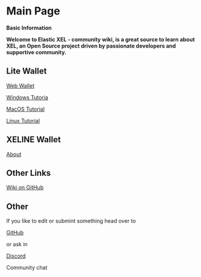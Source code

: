 # Main Page

**Basic Information**

**Welcome to Elastic XEL - community wiki, is a great source to learn about XEL, an Open Source project driven by passionate developers and supportive community.**

**Lite Wallet**
-----
<p> <a href="web-wallet">Web Wallet</a></p>
<p> <a href="windows-tutorial">Windows Tutoria</a></p>
<p> <a href="mac-os-tutorial">MacOS Tutorial</a></p>
<p> <a href="linux-tutoria">Linux Tutorial</a></p>

**XELINE Wallet**
-----
<p> <a href="about-exline">About</a></p>

**Other Links**
-----
<p> <a href="https://github.com/tieandsuit/wiki2">Wiki on GitHub</a></p>


Other
-----
If you like to edit or submint something head over to <p> <a href="https://github.com/tieandsuit/wiki2">GitHub</a></p> or ask in <p> <a href="https://discord.gg/6uTJs4X">Discord</a></p> Community chat 


